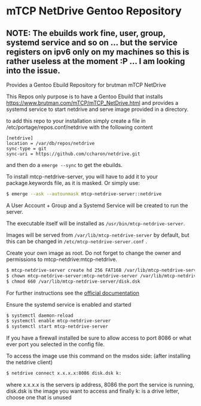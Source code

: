 # mTCP NetDrive Gentoo Repository

## NOTE: The ebuilds work fine, user, group, systemd service and so on ... but the service registers on ipv6 only on my machines so this is rather useless at the moment :P ... I am looking into the issue.

Provides a Gentoo Ebuild Repository for brutman mTCP NetDrive

This Repos only purpose is to have a Gentoo Ebuild that installs https://www.brutman.com/mTCP/mTCP_NetDrive.html and provides a systemd service to start netdrive and serve image provided in a directory. 


to add this repo to your installation simply create a file in /etc/portage/repos.conf/netdrive with the following content

```
[netdrive]
location = /var/db/repos/netdrive
sync-type = git
sync-uri = https://github.com/ccharon/netdrive.git
```
and then do a `emerge --sync` to get the ebuilds.

To install mtcp-netdrive-server, you will have to add it to your package.keywords file, as it is masked. Or simply use:
```bash
$ emerge --ask --autounmask mtcp-netdrive-server::netdrive
```
 
A User Account + Group and a Systemd Service will be created to run the server.

The executable itself will be installed as ```/usr/bin/mtcp-netdrive-server```.

Images will be served from ```/var/lib/mtcp-netdrive-server``` by default, but this can be changed in ```/etc/mtcp-netdrive-server.conf``` .

Create your own image as root. Do not forget to change the owner and permissions to mtcp-netdrive:mtcp-netdrive.
```bash
$ mtcp-netdrive-server create hd 256 FAT16B /var/lib/mtcp-netdrive-server/disk.dsk
$ chown mtcp-netdrive-server:mtcp-netdrive-server /var/lib/mtcp-netdrive-server/disk.dsk
$ chmod 660 /var/lib/mtcp-netdrive-server/disk.dsk
```

For further instructions see the [official documentation](http://www.brutman.com/mTCP/Netdrive_documentation)

Ensure the systemd service is enabled and started
```bash
$ systemctl daemon-reload
$ systemctl enable mtcp-netdrive-server
$ systemctl start mtcp-netdrive-server
```

If you have a firewall installed be sure to allow access to port 8086 or what ever port you selected in the config file.

To access the image use this command on the msdos side: (after installing the netdrive client)
```bash
$ netdrive connect x.x.x.x:8086 disk.dsk k:
```
where x.x.x.x is the servers ip address, 8086 the port the service is running, disk.dsk is the image you want to access and finally k: is a drive letter, choose one that is unused
